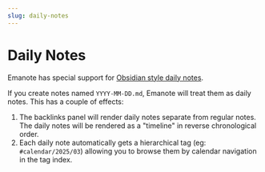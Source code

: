 ```yaml
---
slug: daily-notes
---
```


# Daily Notes

Emanote has special support for [Obsidian style daily notes](https://help.obsidian.md/plugins/daily-notes).

If you create notes named `YYYY-MM-DD.md`, Emanote will treat them as daily notes. This has a couple of effects:

1. The backlinks panel will render daily notes separate from regular notes. The daily notes will be rendered as a "timeline" in reverse chronological order.
2. Each daily note automatically gets a hierarchical tag (eg: `#calendar/2025/03`) allowing you to browse them by calendar navigation in the tag index.
